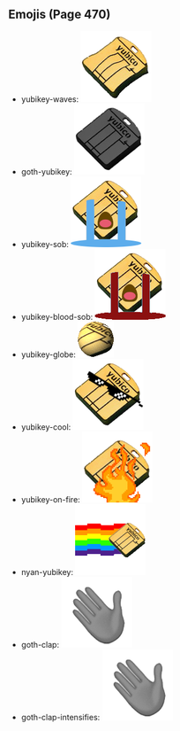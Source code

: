 
## Emojis (Page 470)

* yubikey-waves: ![yubikey-waves](output/yubikey-waves.gif)
* goth-yubikey: ![goth-yubikey](output/goth-yubikey.png)
* yubikey-sob: ![yubikey-sob](output/yubikey-sob.png)
* yubikey-blood-sob: ![yubikey-blood-sob](output/yubikey-blood-sob.png)
* yubikey-globe: ![yubikey-globe](output/yubikey-globe.gif)
* yubikey-cool: ![yubikey-cool](output/yubikey-cool.png)
* yubikey-on-fire: ![yubikey-on-fire](output/yubikey-on-fire.gif)
* nyan-yubikey: ![nyan-yubikey](output/nyan-yubikey.gif)
* goth-clap: ![goth-clap](output/goth-clap.gif)
* goth-clap-intensifies: ![goth-clap-intensifies](output/goth-clap-intensifies.gif)
